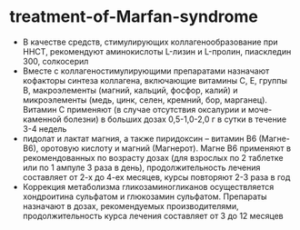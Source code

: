 # treatment-of-Marfan-syndrome
+ В качестве средств, стимулирующих коллагенообразование при ННСТ, рекомендуют аминокислоты L-лизин и L-пролин, пиаскледин 300, солкосерил
+ Вместе с коллагеностимулирующими препаратами назначают кофакторы синтеза коллагена, включающие витамины С, Е, группы В, макроэлементы (магний, кальций, фосфор, калий) и микроэлементы (медь, цинк, селен, кремний, бор, марганец). Витамин С применяют (в случае отсутствия оксалурии и моче-каменной болезни) в больших дозах 0,5-1,0-2,0 г в сутки в течение 3-4 недель
+ пидолат и лактат магния, а также  пиридоксин – витамин В6 (Магне-В6), оротовую кислоту и магний (Магнерот). Магне В6 применяют в рекомендованных по возрасту дозах (для взрослых по 2 таблетке или по 1 ампуле 3 раза в день), продолжительность лечения составляет от 2-х до 4-ех месяцев, курсы повторяют 2-3 раза в год
+ Коррекция метаболизма гликозаминогликанов осуществляется хондроитина сульфатом и глюкозамин сульфатом. Препараты назначают в дозах, рекомендуемых производителями, продолжительность курса лечения составляет от 3 до 12 месяцев
